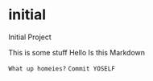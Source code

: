 # initial
Initial Project

This is some stuff
Hello
Is this Markdown

`What up homeies?`
```Commit YOSELF```
